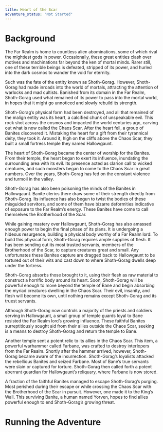 ```yaml
---
title: Heart of the Scar
adventure_status: "Not Started"
---
```


# Background
The Far Realm is home to countless alien abominations, some of which rival the mightiest gods in power. Occasionally, these great entities clash over motives and machinations far beyond the ken of mortal minds. Rarer still, one of these terrible beings is defeated, stripped of its power, and hurled into the dark cosmos to wander the void for eternity. 

Such was the fate of the entity known as Shoth-Gorag. However, Shoth-Gorag had made inroads into the world of mortals, attracting the attention of warlocks and mad cultists. Banished from its domain in the Far Realm, Shoth-Gorag used what remained of its power to pass into the mortal world, in hopes that it might go unnoticed and slowly rebuild its strength. 

Shoth-Gorag’s physical form had been destroyed, and all that remained of the malign entity was its heart, a calcified chunk of unspeakable evil. This rock shot across the cosmos and impacted the world centuries ago, carving out what is now called the Chaos Scar. After the heart fell, a group of Banites discovered it. Mistaking the heart for a gift from their tyrannical deity, they took it. Around it, high on the cliffs above the Chaos Scar, they built a small fortress temple they named Hallowgaunt. 

The heart of Shoth-Gorag became the center of worship for the Banites. From their temple, the heart began to exert its influence, inundating the surrounding area with its evil. Its presence acted as clarion call to wicked creatures, and such monsters began to come to the Chaos Scar in great numbers. Over the years, Shoth-Gorag has fed on the constant violence and turmoil in the valley. 

Shoth-Gorag has also been poisoning the minds of the Banites in Hallowgaunt. Banite clerics there draw some of their strength directly from Shoth-Gorag. Its influence has also begun to twist the bodies of these misguided servitors, and some of them have bizarre deformities indicative of exposure to the Far Realm’s energy. These Banites have come to call themselves the Brotherhood of the Scar. 

While gaining mastery over Hallowgaunt, Shoth-Gorag has also amassed enough power to begin the final phase of its plans. It is undergoing a hideous resurgence, building a physical body worthy of a Far Realm lord. To build this physical form, Shoth-Gorag requires ample supplies of flesh. It has been sending out its most trusted servants, members of the Brotherhood of the Scar, to capture creatures great and small. Any unfortunates these Banites capture are dragged back to Hallowgaunt to be tortured out of their wits and cast down to where Shoth-Gorag dwells deep under the fortress. 

Shoth-Gorag absorbs those brought to it, using their flesh as raw material to construct a horrific body around its heart. Soon, Shoth-Gorag will be powerful enough to move beyond the temple of Bane and begin absorbing the myriad creatures dwelling in the Chaos Scar. Their evil, insanity, and flesh will become its own, until nothing remains except Shoth-Gorag and its truest servants. 

Although Shoth-Gorag now controls a majority of the priests and soldiers serving in Hallowgaunt, a small group of temple guards loyal to Bane resisted the Far Realm lord’s growing influence. These faithful Banites surreptitiously sought aid from their allies outside the Chaos Scar, seeking is a means to destroy Shoth-Gorag and return the temple to Bane. 

Another temple sent a potent relic to its allies in the Chaos Scar. This item, a powerful warhammer called Farbane, was crafted to destroy interlopers from the Far Realm. Shortly after the hammer arrived, however, Shoth-Gorag became aware of the insurrection. Shoth-Gorag’s loyalists attacked the rebellious Banites and seized Farbane. Most of Bane’s true servants were slain or captured for torture. Shoth-Gorag then called forth a potent aberrant guardian for Hallowgaunt’s reliquary, where Farbane is now stored. 

A fraction of the faithful Banites managed to escape Shoth-Gorag’s purging. Most perished during their escape or while crossing the Chaos Scar with the Brotherhood of the Scar in pursuit. However, one made it to the King’s Wall. This surviving Banite, a human named Yorven, hopes to find allies powerful enough to end Shoth-Gorag’s growing threat.

# Running the Adventure
